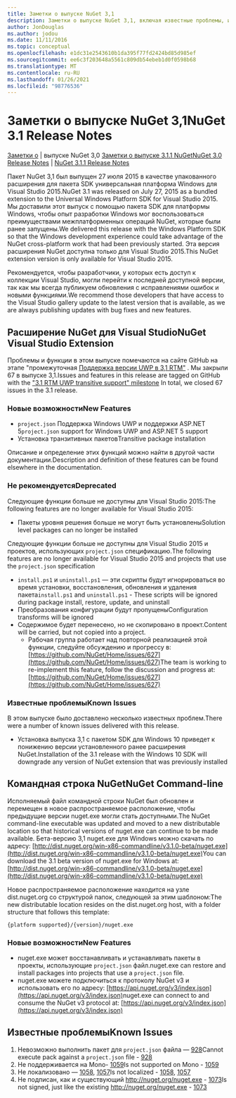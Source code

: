 ```yaml
---
title: Заметки о выпуске NuGet 3,1
description: Заметки о выпуске NuGet 3,1, включая известные проблемы, исправления ошибок, добавленные функции и DCR.
author: JonDouglas
ms.author: jodou
ms.date: 11/11/2016
ms.topic: conceptual
ms.openlocfilehash: e1dc31e2543610b1da395f77fd2424bd85d985ef
ms.sourcegitcommit: ee6c3f203648a5561c809db54ebeb1d0f0598b68
ms.translationtype: MT
ms.contentlocale: ru-RU
ms.lasthandoff: 01/26/2021
ms.locfileid: "98776536"
---
```

# <a name="nuget-31-release-notes"></a><span data-ttu-id="04c33-103">Заметки о выпуске NuGet 3,1</span><span class="sxs-lookup"><span data-stu-id="04c33-103">NuGet 3.1 Release Notes</span></span>

<span data-ttu-id="04c33-104">[Заметки о](../release-notes/nuget-3.0.0.md)  |  выпуске NuGet 3,0 [Заметки о выпуске 3.1.1 NuGet](../release-notes/nuget-3.1.1.md)</span><span class="sxs-lookup"><span data-stu-id="04c33-104">[NuGet 3.0 Release Notes](../release-notes/nuget-3.0.0.md) | [NuGet 3.1.1 Release Notes](../release-notes/nuget-3.1.1.md)</span></span>

<span data-ttu-id="04c33-105">Пакет NuGet 3,1 был выпущен 27 июля 2015 в качестве упакованного расширения для пакета SDK универсальная платформа Windows для Visual Studio 2015.</span><span class="sxs-lookup"><span data-stu-id="04c33-105">NuGet 3.1 was released on July 27, 2015 as a bundled extension to the Universal Windows Platform SDK for Visual Studio 2015.</span></span> <span data-ttu-id="04c33-106">Мы доставили этот выпуск с помощью пакета SDK для платформы Windows, чтобы опыт разработки Windows мог воспользоваться преимуществами межплатформенных операций NuGet, которые были ранее запущены.</span><span class="sxs-lookup"><span data-stu-id="04c33-106">We delivered this release with the Windows Platform SDK so that the Windows development experience could take advantage of the NuGet cross-platform work that had been previously started.</span></span> <span data-ttu-id="04c33-107">Эта версия расширения NuGet доступна только для Visual Studio 2015.</span><span class="sxs-lookup"><span data-stu-id="04c33-107">This NuGet extension version is only available for Visual Studio 2015.</span></span>

<span data-ttu-id="04c33-108">Рекомендуется, чтобы разработчики, у которых есть доступ к коллекции Visual Studio, могли перейти к последней доступной версии, так как мы всегда публикуем обновления с исправлениями ошибок и новыми функциями.</span><span class="sxs-lookup"><span data-stu-id="04c33-108">We recommend those developers that have access to the Visual Studio gallery update to the latest version that is available, as we are always publishing updates with bug fixes and new features.</span></span>

## <a name="nuget-visual-studio-extension"></a><span data-ttu-id="04c33-109">Расширение NuGet для Visual Studio</span><span class="sxs-lookup"><span data-stu-id="04c33-109">NuGet Visual Studio Extension</span></span>

<span data-ttu-id="04c33-110">Проблемы и функции в этом выпуске помечаются на сайте GitHub на этапе "промежуточная [Поддержка версии UWP в 3,1 RTM"](https://github.com/NuGet/Home/issues?utf8=%E2%9C%93&q=is%3Aclosed+milestone%3A%223.1+RTM+UWP+transitive+support%22+)  . Мы закрыли 67 в выпуске 3,1.</span><span class="sxs-lookup"><span data-stu-id="04c33-110">Issues and features in this release are tagged on GitHub with the ["3.1 RTM UWP transitive support" milestone](https://github.com/NuGet/Home/issues?utf8=%E2%9C%93&q=is%3Aclosed+milestone%3A%223.1+RTM+UWP+transitive+support%22+)  In total, we closed 67 issues in the 3.1 release.</span></span>

### <a name="new-features"></a><span data-ttu-id="04c33-111">Новые возможности</span><span class="sxs-lookup"><span data-stu-id="04c33-111">New Features</span></span>

* <span data-ttu-id="04c33-112">`project.json` Поддержка Windows UWP и поддержки ASP.NET 5</span><span class="sxs-lookup"><span data-stu-id="04c33-112">`project.json` support for Windows UWP and ASP.NET 5 support</span></span>
* <span data-ttu-id="04c33-113">Установка транзитивных пакетов</span><span class="sxs-lookup"><span data-stu-id="04c33-113">Transitive package installation</span></span>

<span data-ttu-id="04c33-114">Описание и определение этих функций можно найти в другой части документации.</span><span class="sxs-lookup"><span data-stu-id="04c33-114">Description and definition of these features can be found elsewhere in the documentation.</span></span>

### <a name="deprecated"></a><span data-ttu-id="04c33-115">Не рекомендуется</span><span class="sxs-lookup"><span data-stu-id="04c33-115">Deprecated</span></span>

<span data-ttu-id="04c33-116">Следующие функции больше не доступны для Visual Studio 2015:</span><span class="sxs-lookup"><span data-stu-id="04c33-116">The following features are no longer available for Visual Studio 2015:</span></span>

* <span data-ttu-id="04c33-117">Пакеты уровня решения больше не могут быть установлены</span><span class="sxs-lookup"><span data-stu-id="04c33-117">Solution level packages can no longer be installed</span></span>

<span data-ttu-id="04c33-118">Следующие функции больше не доступны для Visual Studio 2015 и проектов, использующих `project.json` спецификацию.</span><span class="sxs-lookup"><span data-stu-id="04c33-118">The following features are no longer available for Visual Studio 2015 and projects that use the `project.json` specification</span></span>

* <span data-ttu-id="04c33-119">`install.ps1` и `uninstall.ps1` — эти скрипты будут игнорироваться во время установки, восстановления, обновления и удаления пакета</span><span class="sxs-lookup"><span data-stu-id="04c33-119">`install.ps1` and `uninstall.ps1` - These scripts will be ignored during package install, restore, update, and uninstall</span></span>
* <span data-ttu-id="04c33-120">Преобразования конфигурации будут пропущены</span><span class="sxs-lookup"><span data-stu-id="04c33-120">Configuration transforms will be ignored</span></span>
* <span data-ttu-id="04c33-121">Содержимое будет перенесено, но не скопировано в проект.</span><span class="sxs-lookup"><span data-stu-id="04c33-121">Content will be carried, but not copied into a project.</span></span>
    * <span data-ttu-id="04c33-122">Рабочая группа работает над повторной реализацией этой функции, следуйте обсуждению и прогрессу в: [https://github.com/NuGet/Home/issues/627](https://github.com/NuGet/Home/issues/627)</span><span class="sxs-lookup"><span data-stu-id="04c33-122">The team is working to re-implement this feature, follow the discussion and progress at: [https://github.com/NuGet/Home/issues/627](https://github.com/NuGet/Home/issues/627)</span></span>


### <a name="known-issues"></a><span data-ttu-id="04c33-123">Известные проблемы</span><span class="sxs-lookup"><span data-stu-id="04c33-123">Known Issues</span></span>

<span data-ttu-id="04c33-124">В этом выпуске было доставлено несколько известных проблем.</span><span class="sxs-lookup"><span data-stu-id="04c33-124">There were a number of known issues delivered with this release.</span></span>

* <span data-ttu-id="04c33-125">Установка выпуска 3,1 с пакетом SDK для Windows 10 приведет к понижению версии установленного ранее расширения NuGet.</span><span class="sxs-lookup"><span data-stu-id="04c33-125">Installation of the 3.1 release with the Windows 10 SDK will downgrade any version of NuGet extension that was previously installed</span></span>

## <a name="nuget-command-line"></a><span data-ttu-id="04c33-126">Командная строка NuGet</span><span class="sxs-lookup"><span data-stu-id="04c33-126">NuGet Command-line</span></span>

<span data-ttu-id="04c33-127">Исполняемый файл командной строки NuGet был обновлен и перемещен в новое распространяемое расположение, чтобы предыдущие версии nuget.exe могли стать доступными.</span><span class="sxs-lookup"><span data-stu-id="04c33-127">The NuGet command-line executable was updated and moved to a new distributable location so that historical versions of nuget.exe can continue to be made available.</span></span>  <span data-ttu-id="04c33-128">Бета-версию 3,1 nuget.exe для Windows можно скачать по адресу: [http://dist.nuget.org/win-x86-commandline/v3.1.0-beta/nuget.exe](http://dist.nuget.org/win-x86-commandline/v3.1.0-beta/nuget.exe)</span><span class="sxs-lookup"><span data-stu-id="04c33-128">You can download the 3.1 beta version of nuget.exe for Windows at: [http://dist.nuget.org/win-x86-commandline/v3.1.0-beta/nuget.exe](http://dist.nuget.org/win-x86-commandline/v3.1.0-beta/nuget.exe)</span></span>

<span data-ttu-id="04c33-129">Новое распространяемое расположение находится на узле dist.nuget.org со структурой папок, следующей за этим шаблоном:</span><span class="sxs-lookup"><span data-stu-id="04c33-129">The new distributable location resides on the dist.nuget.org host, with a folder structure that follows this template:</span></span>

```
{platform supported}/{version}/nuget.exe
```

### <a name="new-features"></a><span data-ttu-id="04c33-130">Новые возможности</span><span class="sxs-lookup"><span data-stu-id="04c33-130">New Features</span></span>

* <span data-ttu-id="04c33-131">nuget.exe может восстанавливать и устанавливать пакеты в проекты, использующие `project.json` файл.</span><span class="sxs-lookup"><span data-stu-id="04c33-131">nuget.exe can restore and install packages into projects that use a `project.json` file.</span></span>
* <span data-ttu-id="04c33-132">nuget.exe можете подключиться к протоколу NuGet v3 и использовать его по адресу: [https://api.nuget.org/v3/index.json](https://api.nuget.org/v3/index.json)</span><span class="sxs-lookup"><span data-stu-id="04c33-132">nuget.exe can connect to and consume the NuGet v3 protocol at: [https://api.nuget.org/v3/index.json](https://api.nuget.org/v3/index.json)</span></span>

## <a name="known-issues"></a><span data-ttu-id="04c33-133">Известные проблемы</span><span class="sxs-lookup"><span data-stu-id="04c33-133">Known Issues</span></span> ##

1.    <span data-ttu-id="04c33-134">Невозможно выполнить пакет для `project.json` файла — [928](https://github.com/NuGet/Home/issues/928)</span><span class="sxs-lookup"><span data-stu-id="04c33-134">Cannot execute pack against a `project.json` file - [928](https://github.com/NuGet/Home/issues/928)</span></span>
2.    <span data-ttu-id="04c33-135">Не поддерживается на Mono- [1059](https://github.com/NuGet/Home/issues/1059)</span><span class="sxs-lookup"><span data-stu-id="04c33-135">Is not supported on Mono - [1059](https://github.com/NuGet/Home/issues/1059)</span></span>
3.    <span data-ttu-id="04c33-136">Не локализовано — [1058](https://github.com/NuGet/Home/issues/1058),   [1057](https://github.com/NuGet/Home/issues/1057)</span><span class="sxs-lookup"><span data-stu-id="04c33-136">Is not localized - [1058](https://github.com/NuGet/Home/issues/1058),   [1057](https://github.com/NuGet/Home/issues/1057)</span></span>
4.    <span data-ttu-id="04c33-137">Не подписан, как и существующий http://nuget.org/nuget.exe  -  [1073](https://github.com/NuGet/Home/issues/1073)</span><span class="sxs-lookup"><span data-stu-id="04c33-137">Is not signed, just like the existing http://nuget.org/nuget.exe - [1073](https://github.com/NuGet/Home/issues/1073)</span></span>
